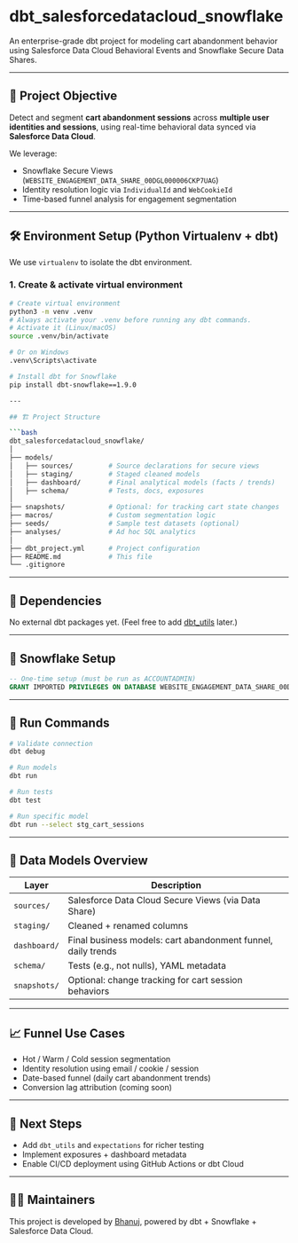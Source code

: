 # dbt_salesforcedatacloud_snowflake

An enterprise-grade dbt project for modeling cart abandonment behavior using Salesforce Data Cloud Behavioral Events and Snowflake Secure Data Shares.

---

## 🧠 Project Objective

Detect and segment **cart abandonment sessions** across **multiple user identities and sessions**, using real-time behavioral data synced via **Salesforce Data Cloud**.

We leverage:
- Snowflake Secure Views (`WEBSITE_ENGAGEMENT_DATA_SHARE_00DGL000006CKP7UAG`)
- Identity resolution logic via `IndividualId` and `WebCookieId`
- Time-based funnel analysis for engagement segmentation

---

## 🛠️ Environment Setup (Python Virtualenv + dbt)

We use `virtualenv` to isolate the dbt environment.

### 1. Create & activate virtual environment

```bash
# Create virtual environment
python3 -m venv .venv
# Always activate your .venv before running any dbt commands.
# Activate it (Linux/macOS)
source .venv/bin/activate

# Or on Windows
.venv\Scripts\activate

# Install dbt for Snowflake
pip install dbt-snowflake==1.9.0

---

## 🏗️ Project Structure

```bash
dbt_salesforcedatacloud_snowflake/
│
├── models/
│   ├── sources/         # Source declarations for secure views
│   ├── staging/         # Staged cleaned models
│   ├── dashboard/       # Final analytical models (facts / trends)
│   ├── schema/          # Tests, docs, exposures
│
├── snapshots/           # Optional: for tracking cart state changes
├── macros/              # Custom segmentation logic
├── seeds/               # Sample test datasets (optional)
├── analyses/            # Ad hoc SQL analytics
│
├── dbt_project.yml      # Project configuration
├── README.md            # This file
└── .gitignore
````

---

## 🔌 Dependencies

No external dbt packages yet. (Feel free to add [dbt\_utils](https://hub.getdbt.com/dbt-labs/dbt_utils/latest/) later.)

---

## 🔐 Snowflake Setup

```sql
-- One-time setup (must be run as ACCOUNTADMIN)
GRANT IMPORTED PRIVILEGES ON DATABASE WEBSITE_ENGAGEMENT_DATA_SHARE_00DGL000006CKP7UAG TO ROLE TRANSFORM;
```

---

## 🧪 Run Commands

```bash
# Validate connection
dbt debug

# Run models
dbt run

# Run tests
dbt test

# Run specific model
dbt run --select stg_cart_sessions
```

---

## 🧊 Data Models Overview

| Layer        | Description                                                  |
| ------------ | ------------------------------------------------------------ |
| `sources/`   | Salesforce Data Cloud Secure Views (via Data Share)          |
| `staging/`   | Cleaned + renamed columns                                    |
| `dashboard/` | Final business models: cart abandonment funnel, daily trends |
| `schema/`    | Tests (e.g., not nulls), YAML metadata                       |
| `snapshots/` | Optional: change tracking for cart session behaviors         |

---

## 📈 Funnel Use Cases

* Hot / Warm / Cold session segmentation
* Identity resolution using email / cookie / session
* Date-based funnel (daily cart abandonment trends)
* Conversion lag attribution (coming soon)

---

## 🚧 Next Steps

* Add `dbt_utils` and `expectations` for richer testing
* Implement exposures + dashboard metadata
* Enable CI/CD deployment using GitHub Actions or dbt Cloud

---

## 👨‍💻 Maintainers

This project is developed by [Bhanuj](https://github.com/thisisbhanuj), powered by dbt + Snowflake + Salesforce Data Cloud.
